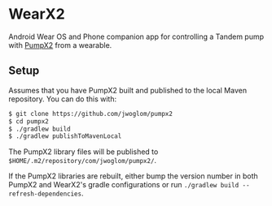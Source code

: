 # WearX2

Android Wear OS and Phone companion app for controlling a Tandem pump with [PumpX2](https://github.com/jwoglom/pumpx2)
from a wearable.

## Setup

Assumes that you have PumpX2 built and published to the local Maven repository. You can do this with:

```bash
$ git clone https://github.com/jwoglom/pumpx2
$ cd pumpx2
$ ./gradlew build
$ ./gradlew publishToMavenLocal 
```

The PumpX2 library files will be published to `$HOME/.m2/repository/com/jwoglom/pumpx2/`.

If the PumpX2 libraries are rebuilt, either bump the version number in both PumpX2 and WearX2's gradle
configurations or run `./gradlew build --refresh-dependencies`.